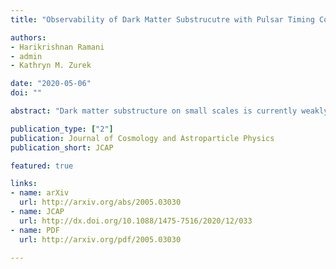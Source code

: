 ```yaml
---
title: "Observability of Dark Matter Substrucutre with Pulsar Timing Correlations"

authors:
- Harikrishnan Ramani
- admin
- Kathryn M. Zurek

date: "2020-05-06"
doi: ""

abstract: "Dark matter substructure on small scales is currently weakly constrained, and its study may shed light on the nature of the dark matter. In this work we study the gravitational effects of dark matter substructure on measured pulsar phases in pulsar timing arrays (PTAs). Due to the stability of pulse phases observed over several years, dark matter substructure around the Earth-pulsar system can imprint discernible signatures in gravitational Doppler and Shapiro delays. We compute pulsar phase correlations induced by general dark matter substructure, and project constraints for a few models such as monochromatic primordial black holes (PBHs), and Cold Dark Matter (CDM)-like NFW subhalos. This work extends our previous analysis, which focused on static or single transiting events, to a stochastic analysis of multiple transiting events. We find that stochastic correlations, in a PTA similar to the Square Kilometer Array (SKA), are uniquely powerful to constrain subhalos as light as $\\sim 10^{-13}~M_\\odot$, with concentrations as low as that predicted by standard CDM." 

publication_type: ["2"]
publication: Journal of Cosmology and Astroparticle Physics
publication_short: JCAP

featured: true

links: 
- name: arXiv
  url: http://arxiv.org/abs/2005.03030
- name: JCAP
  url: http://dx.doi.org/10.1088/1475-7516/2020/12/033
- name: PDF
  url: http://arxiv.org/pdf/2005.03030

---
```

